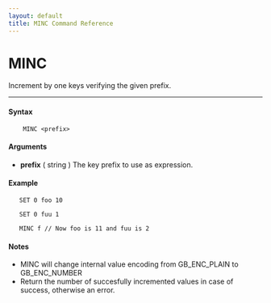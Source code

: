 ```yaml
---
layout: default
title: MINC Command Reference 
---
```


# MINC

Increment by one keys verifying the given prefix.  

* * *

#### Syntax

        MINC <prefix>  

#### Arguments

* **prefix** ( string ) The key prefix to use as expression.

#### Example

       SET 0 foo 10
  
       SET 0 fuu 1
  
       MINC f // Now foo is 11 and fuu is 2
  

#### Notes

* MINC will change internal value encoding from GB_ENC_PLAIN to GB_ENC_NUMBER
* Return the number of succesfully incremented values in case of success, otherwise an error.
